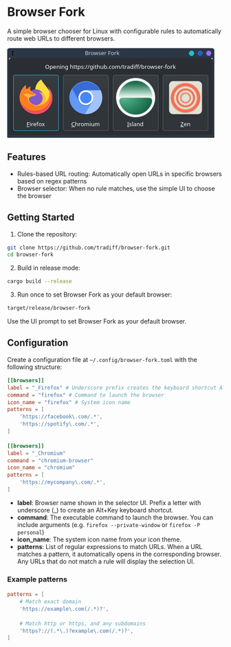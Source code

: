 # Browser Fork

A simple browser chooser for Linux with configurable rules to automatically route web URLs to different browsers.

![screenshot](media/screenshot.png)

## Features

- Rules-based URL routing: Automatically open URLs in specific browsers based on regex patterns
- Browser selector: When no rule matches, use the simple UI to choose the browser

## Getting Started

1. Clone the repository:
```sh
git clone https://github.com/tradiff/browser-fork.git
cd browser-fork
```

2. Build in release mode:

```sh
cargo build --release
```

3. Run once to set Browser Fork as your default browser:

```sh
target/release/browser-fork
```

Use the UI prompt to set Browser Fork as your default browser.

## Configuration
Create a configuration file at `~/.config/browser-fork.toml` with the following structure:

```toml
[[browsers]]
label = "_Firefox" # Underscore prefix creates the keyboard shortcut Alt+f
command = "firefox" # Command to launch the browser
icon_name = "firefox" # System icon name
patterns = [
    'https://facebook\.com/.*',
    'https://spotify\.com/.*',
]

[[browsers]]
label = "_Chromium"
command = "chromium-browser"
icon_name = "chromium"
patterns = [
    'https://mycompany\.com/.*',
]
```

- **label**: Browser name shown in the selector UI. Prefix a letter with underscore (_) to create an Alt+Key keyboard shortcut.
- **command**: The executable command to launch the browser. You can include arguments (e.g. `firefox --private-window` or `firefox -P personal`)
- **icon_name**: The system icon name from your icon theme.
- **patterns**: List of regular expressions to match URLs. When a URL matches a pattern, it automatically opens in the corresponding browser. Any URLs that do not match a rule will display the selection UI.

### Example patterns

```toml
patterns = [
    # Match exact domain
    'https://example\.com(/.*)?',
    
    # Match http or https, and any subdomains
    'https?://(.*\.)?example\.com(/.*)?',
]
```